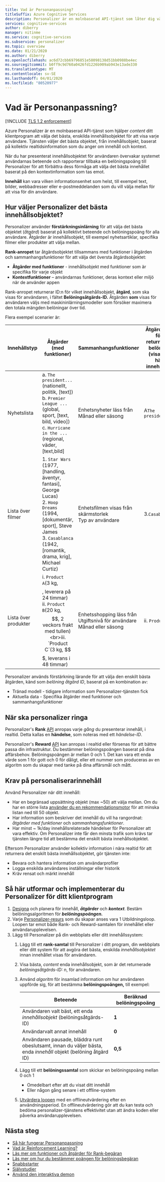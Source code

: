 ```yaml
---
title: Vad är Personanpassning?
titleSuffix: Azure Cognitive Services
description: Personalizer är en molnbaserad API-tjänst som låter dig välja den bästa upplevelsen att visa för dina användare, lära av deras realtidsbeteende.
services: cognitive-services
author: diberry
manager: nitinme
ms.service: cognitive-services
ms.subservice: personalizer
ms.topic: overview
ms.date: 01/21/2020
ms.author: diberry
ms.openlocfilehash: ac6d72cbb69796851e58098138d51bb0988be4ec
ms.sourcegitcommit: b0ff9c9d760a0426fd1226b909ab943e13ade330
ms.translationtype: MT
ms.contentlocale: sv-SE
ms.lasthandoff: 04/01/2020
ms.locfileid: "80520977"
---
```

# <a name="what-is-personalizer"></a>Vad är Personanpassning?

[!INCLUDE [TLS 1.2 enforcement](../../../includes/cognitive-services-tls-announcement.md)]

Azure Personalizer är en molnbaserad API-tjänst som hjälper _content_ ditt klientprogram att välja det bästa, enskilda innehållsobjektet för att visa varje användare. Tjänsten väljer det bästa objektet, från innehållsobjekt, baserat på kollektiv realtidsinformation som du anger om innehåll och kontext.

När du har presenterat innehållsobjektet för användaren övervakar systemet användarnas beteende och rapporterar tillbaka en belöningspoäng till Personalizer för att förbättra dess förmåga att välja det bästa innehållet baserat på den kontextinformation som tas emot.

**Innehåll** kan vara vilken informationsenhet som helst, till exempel text, bilder, webbadresser eller e-postmeddelanden som du vill välja mellan för att visa för din användare.

<!--
![What is personalizer animation](./media/what-is-personalizer.gif)
-->

## <a name="how-does-personalizer-select-the-best-content-item"></a>Hur väljer Personalizer det bästa innehållsobjektet?

Personalizer använder **förstärkningsinlärning** för att välja det bästa objektet (_åtgärd_) baserat på kollektivt beteende och belöningspoäng för alla användare. Åtgärder är innehållsobjekt, till exempel nyhetsartiklar, specifika filmer eller produkter att välja mellan.

**Rank-anropet** tar åtgärdsobjektet tillsammans med funktioner i åtgärden och sammanhangsfunktioner för att välja det översta åtgärdsobjektet:

* **Åtgärder med funktioner** - innehållsobjekt med funktioner som är specifika för varje objekt
* **Kontextfunktioner** – användarnas funktioner, deras kontext eller miljö när de använder appen

Rank-anropet returnerar ID:n för vilket innehållsobjekt, __åtgärd__, som ska visas för användaren, i fältet **Belöningsåtgärds-ID.**
Åtgärden __som__ visas för användaren väljs med maskininlärningsmodeller som försöker maximera den totala mängden belöningar över tid.

Flera exempel scenarier är:

|Innehållstyp|**Åtgärder (med funktioner)**|**Sammanhangsfunktioner**|Åtgärds-ID för returnerad belöning<br>(visa det här innehållet)|
|--|--|--|--|
|Nyhetslista|a. `The president...`(nationellt, politik, [text])<br>b. `Premier League ...`(global, sport, [text, bild, video])<br> c. `Hurricane in the ...`(regional, väder, [text,bild]|Enhetsnyheter läss från<br>Månad eller säsong<br>|A`The president...`|
|Lista över filmer|1. `Star Wars` (1977, [handling, äventyr, fantasi], George Lucas)<br>2. `Hoop Dreams` (1994, [dokumentär, sport], Steve James<br>3. `Casablanca` (1942, [romantik, drama, krig], Michael Curtiz)|Enhetsfilmen visas från<br>skärmstorlek<br>Typ av användare<br>|3.`Casablanca`|
|Lista över produkter|i. `Product A`(3 kg, $$$$, leverera på 24 timmar)<br>ii. `Product B`(20 kg, $$, 2 veckors frakt med tullen)<br>iii. `Product C`(3 kg, $$$, leverans i 48 timmar)|Enhetsshopping läss från<br>Utgiftsnivå för användare<br>Månad eller säsong|ii. `Product B`|

Personalizer används förstärkning lärande för att välja den enskilt bästa åtgärden, känd som _belöning åtgärd ID_, baserat på en kombination av:
* Tränad modell - tidigare information som Personalizer-tjänsten fick
* Aktuella data - Specifika åtgärder med funktioner och sammanhangsfunktioner

## <a name="when-to-call-personalizer"></a>När ska personalizer ringa

Personalizer's **Rank** [API](https://go.microsoft.com/fwlink/?linkid=2092082) anropas varje _gång_ du presenterar innehåll, i realtid. Detta kallas en **händelse**, som noteras med ett _händelse-ID_.

Personalizer's **Reward** [API](https://westus2.dev.cognitive.microsoft.com/docs/services/personalizer-api/operations/Reward) kan anropas i realtid eller försenas för att bättre passa din infrastruktur. Du bestämmer belöningspoängen baserat på dina affärsbehov. Belöningspoängen är mellan 0 och 1. Det kan vara ett enda värde som 1 för gott och 0 för dåligt, eller ett nummer som produceras av en algoritm som du skapar med tanke på dina affärsmål och mått.

## <a name="personalizer-content-requirements"></a>Krav på personaliserarinnehåll

Använd Personalizer när ditt innehåll:

* Har en begränsad uppsättning objekt (max ~50) att välja mellan. Om du har en större lista [använder du en rekommendationsmotor](where-can-you-use-personalizer.md#how-to-use-personalizer-with-a-recommendation-solution) för att minska listan ned till 50 objekt.
* Har information som beskriver det innehåll du vill ha rangordnat: _åtgärder med funktioner_ och _sammanhangsfunktioner_.
* Har minst ~ 1k/day innehållsrelaterade händelser för Personalizer att vara effektiv. Om Personalizer inte får den minsta trafik som krävs tar tjänsten längre tid att bestämma det enskilt bästa innehållsobjektet.

Eftersom Personalizer använder kollektiv information i nära realtid för att returnera det enskilt bästa innehållsobjektet, gör tjänsten inte:
* Bevara och hantera information om användarprofiler
* Logga enskilda användares inställningar eller historik
* Kräv rensat och märkt innehåll

## <a name="how-to-design-and-implement-personalizer-for-your-client-application"></a>Så här utformar och implementerar du Personalizer för ditt klientprogram

1. [Designa](concepts-features.md) och planera för innehåll, **_åtgärder_** och **_kontext_**. Bestäm belöningsalgoritmen för **_belöningspoängen._**
1. Varje [Personalizer-resurs](how-to-settings.md) som du skapar anses vara 1 Utbildningsloop. Loopen tar emot både Rank- och Reward-samtalen för innehållet eller användarupplevelsen.
1. Lägg till Personalizer på din webbplats eller ditt innehållssystem:
    1. Lägg till ett **rank-samtal** till Personalizer i ditt program, din webbplats eller ditt system för att avgöra det bästa, enskilda _innehållsobjektet_ innan innehållet visas för användaren.
    1. Visa bästa, _content_ enda innehållsobjekt, som är det returnerade _belöningsåtgärds-ID:_ n, för användaren.
    1. Använd _algoritm_ för insamlad information om hur användaren uppförde sig, för att bestämma **belöningspoängen,** till exempel:

        |Beteende|Beräknad belöningspoäng|
        |--|--|
        |Användaren valt bäst, ett enda _innehållsobjekt_ (belöningsåtgärds-ID)|**1**|
        |Användarvalt annat innehåll|**0**|
        |Användaren pausade, bläddra runt obeslutsamt, innan du väljer bästa, enda _innehåll_ objekt (belöning åtgärd ID)|**0,5**|

    1. Lägg till ett **belöningssamtal** som skickar en belöningspoäng mellan 0 och 1
        * Omedelbart efter att du visat ditt innehåll
        * Eller någon gång senare i ett offline-system
    1. [Utvärdera loopen](concepts-offline-evaluation.md) med en offlineutvärdering efter en användningsperiod. En offlineutvärdering gör att du kan testa och bedöma personalizer-tjänstens effektivitet utan att ändra koden eller påverka användarupplevelsen.

## <a name="next-steps"></a>Nästa steg


* [Så här fungerar Personanpassning](how-personalizer-works.md)
* [Vad är Reinforcement Learning?](concepts-reinforcement-learning.md)
* [Läs mer om funktioner och åtgärder för Rank-begäran](concepts-features.md)
* [Läs mer om hur du bestämmer poängen för belöningsbegäran](concept-rewards.md)
* [Snabbstarter](sdk-learning-loop.md)
* [Självstudier](tutorial-use-azure-notebook-generate-loop-data.md)
* [Använd den interaktiva demon](https://personalizationdemo.azurewebsites.net/)
